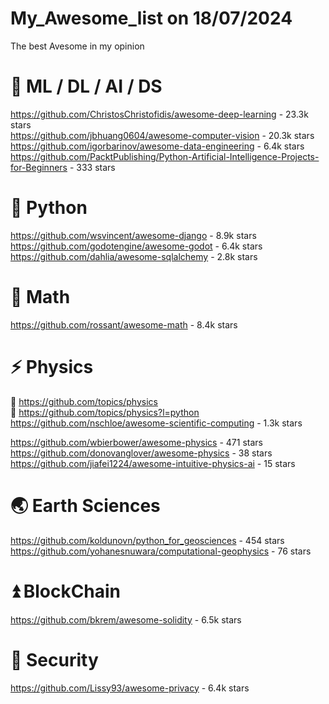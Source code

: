 # My_Awesome_list on 18/07/2024                   
The best Avesome in my opinion                           

# 🚗 ML / DL / AI / DS                    
https://github.com/ChristosChristofidis/awesome-deep-learning -  23.3k stars                    
https://github.com/jbhuang0604/awesome-computer-vision  - 20.3k stars                   
https://github.com/igorbarinov/awesome-data-engineering - 6.4k stars                 
https://github.com/PacktPublishing/Python-Artificial-Intelligence-Projects-for-Beginners -  333 stars              

# 🐍 Python            
https://github.com/wsvincent/awesome-django - 8.9k stars
https://github.com/godotengine/awesome-godot - 6.4k stars                 
https://github.com/dahlia/awesome-sqlalchemy -  2.8k stars                                                 

# 📝 Math 
https://github.com/rossant/awesome-math - 8.4k stars                   

# ⚡ Physics
💜 https://github.com/topics/physics                     
💜 https://github.com/topics/physics?l=python                     
https://github.com/nschloe/awesome-scientific-computing - 1.3k stars                  

https://github.com/wbierbower/awesome-physics -  471 stars                   
https://github.com/donovanglover/awesome-physics -  38 stars       
https://github.com/jiafei1224/awesome-intuitive-physics-ai - 15 stars                



# 🌏 Earth Sciences                 
https://github.com/koldunovn/python_for_geosciences -  454 stars            
https://github.com/yohanesnuwara/computational-geophysics -  76 stars                  

# ⏫ BlockChain
https://github.com/bkrem/awesome-solidity -  6.5k stars     

# 🗿 Security
https://github.com/Lissy93/awesome-privacy - 6.4k stars                      
